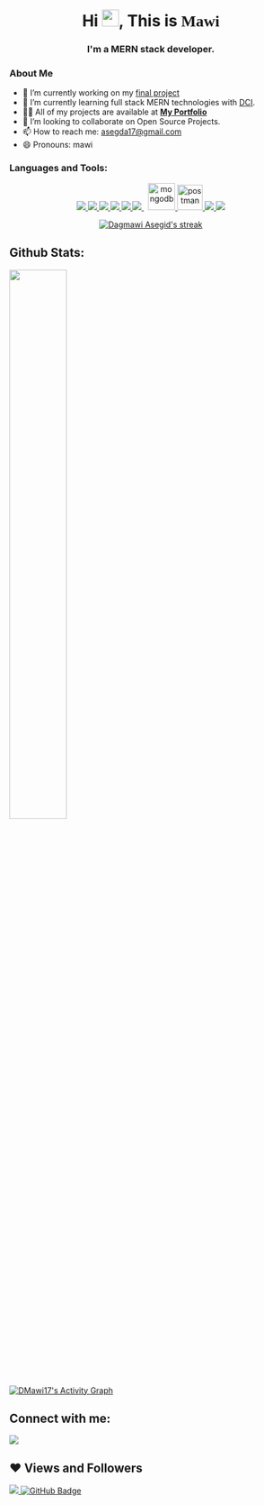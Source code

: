 <h1 align="center" ><span>Hi </span><img src="https://raw.githubusercontent.com/MartinHeinz/MartinHeinz/master/wave.gif" width="30px">, <span>This is</span> <span style="font-weight: 900; font-family:fira code">Mawi</span></h1>
<h3 align="center" >I'm a MERN stack developer.</h3>

### About Me

-   🔭 I’m currently working on my [final project](https://github.com/DMawi17/simple-social-media-app)
-   🌱 I’m currently learning full stack MERN technologies with [DCI](https://github.com/DigitalCareerInstitute).
-   👨‍💻 All of my projects are available at **[My Portfolio]()**
-   👯 I’m looking to collaborate on Open Source Projects.
-   📫 How to reach me: asegda17@gmail.com
-   😄 Pronouns: mawi

### Languages and Tools:

<p align="center"> 
    <a href="https://reactjs.org/" target="_blank"> <img src="https://img.icons8.com/color/48/000000/react-native.png"/> </a>
    <a href="https://developer.mozilla.org/en-US/docs/Web/JavaScript" target="_blank"> <img src="https://img.icons8.com/color/48/000000/javascript.png"/> </a> 
    <a href="https://www.w3.org/html/" target="_blank"> <img src="https://img.icons8.com/color/48/000000/html-5.png"/> </a> 
    <a href="https://www.w3schools.com/css/" target="_blank"> <img src="https://img.icons8.com/color/48/000000/css3.png"/> </a> 
    <a href="https://getbootstrap.com" target="_blank"> <img src="https://img.icons8.com/color/48/000000/bootstrap.png"/> </a> 
    <a style="padding-right:8px;" href="https://nodejs.org" target="_blank"> <img src="https://img.icons8.com/fluency/48/000000/node-js.png"/> </a> 
    <a href="https://www.mongodb.com/" target="_blank"> <img src="https://img.icons8.com/color/48/000000/mongodb.png" alt="mongodb" width="48" height="48"/> </a> 
    <a href="https://postman.com" target="_blank"> <img src="https://www.vectorlogo.zone/logos/getpostman/getpostman-icon.svg" alt="postman" width="45" height="45"/> </a>   
    <a href="https://git-scm.com/" target="_blank"> <img src="https://img.icons8.com/color/48/000000/git.png"/> </a> 
    <a href="https://sass-lang.com" target="_blank"> <img src="https://img.icons8.com/color/48/000000/sass.png"/> </a> 
</p>

<p align="center">
    <a href="https://github.com/DMawi17/github-readme-streak-stats">
        <img title="🔥 Get streak stats for your profile at git.io/streak-stats" alt="Dagmawi Asegid's streak" src="http://github-readme-streak-stats.herokuapp.com?user=DMawi17&theme=neon-dark&hide_border=true&date_format=j%20M%5B%20Y%5D"/>
    </a>
</p>

## Github Stats:

<a href="https://github.com/DMawi17/github-readme-stats">
  <img align="center" src="https://github-readme-stats.vercel.app/api?username=DMawi17&show_icons=true&theme=radical&hide_border=true" height="50%" width="45%"/>
</a>
<br/>
<br/>

<a href="https://github.com/DMawi17/github-readme-activity-graph"><img alt="DMawi17's Activity Graph" src="https://activity-graph.herokuapp.com/graph?username=DMawi17" /></a>

## Connect with me:

<a href = "https://www.linkedin.com/in/dmawi17/"><img src="https://img.icons8.com/fluent/48/000000/linkedin.png"/></a>

## ❤ Views and Followers

<a href="https://github.com/Meghna-DAS/github-profile-views-counter">
    <img src="https://komarev.com/ghpvc/?username=SubhamRaoniar28">
</a>
<a href="https://github.com/DMawi17?tab=followers"><img src="https://img.shields.io/github/followers/DMawi17?label=Followers&style=social" alt="GitHub Badge"></a>

